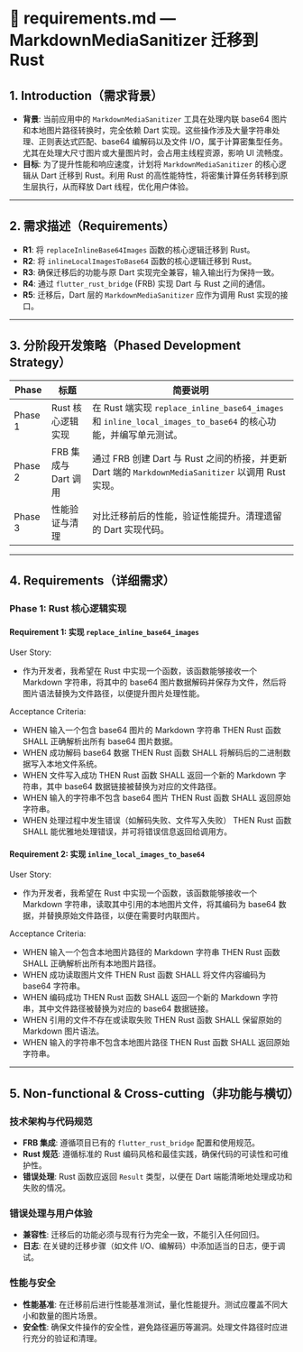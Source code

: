 # 📄 requirements.md — MarkdownMediaSanitizer 迁移到 Rust

## 1. Introduction（需求背景）

- **背景**: 当前应用中的 `MarkdownMediaSanitizer` 工具在处理内联 base64 图片和本地图片路径转换时，完全依赖 Dart 实现。这些操作涉及大量字符串处理、正则表达式匹配、base64 编解码以及文件 I/O，属于计算密集型任务。尤其在处理大尺寸图片或大量图片时，会占用主线程资源，影响 UI 流畅度。
- **目标**: 为了提升性能和响应速度，计划将 `MarkdownMediaSanitizer` 的核心逻辑从 Dart 迁移到 Rust。利用 Rust 的高性能特性，将密集计算任务转移到原生层执行，从而释放 Dart 线程，优化用户体验。

---

## 2. 需求描述（Requirements）

- **R1**: 将 `replaceInlineBase64Images` 函数的核心逻辑迁移到 Rust。
- **R2**: 将 `inlineLocalImagesToBase64` 函数的核心逻辑迁移到 Rust。
- **R3**: 确保迁移后的功能与原 Dart 实现完全兼容，输入输出行为保持一致。
- **R4**: 通过 `flutter_rust_bridge` (FRB) 实现 Dart 与 Rust 之间的通信。
- **R5**: 迁移后，Dart 层的 `MarkdownMediaSanitizer` 应作为调用 Rust 实现的接口。

---

## 3. 分阶段开发策略（Phased Development Strategy）

| Phase | 标题 | 简要说明 |
|-------|------|----------|
| Phase 1 | Rust 核心逻辑实现 | 在 Rust 端实现 `replace_inline_base64_images` 和 `inline_local_images_to_base64` 的核心功能，并编写单元测试。 |
| Phase 2 | FRB 集成与 Dart 调用 | 通过 FRB 创建 Dart 与 Rust 之间的桥接，并更新 Dart 端的 `MarkdownMediaSanitizer` 以调用 Rust 实现。 |
| Phase 3 | 性能验证与清理 | 对比迁移前后的性能，验证性能提升。清理遗留的 Dart 实现代码。 |

---

## 4. Requirements（详细需求）

### Phase 1: Rust 核心逻辑实现

#### Requirement 1: 实现 `replace_inline_base64_images`

User Story:
- 作为开发者，我希望在 Rust 中实现一个函数，该函数能够接收一个 Markdown 字符串，将其中的 base64 图片数据解码并保存为文件，然后将图片语法替换为文件路径，以便提升图片处理性能。

Acceptance Criteria:
- WHEN 输入一个包含 base64 图片的 Markdown 字符串 THEN Rust 函数 SHALL 正确解析出所有 base64 图片数据。
- WHEN 成功解码 base64 数据 THEN Rust 函数 SHALL 将解码后的二进制数据写入本地文件系统。
- WHEN 文件写入成功 THEN Rust 函数 SHALL 返回一个新的 Markdown 字符串，其中 base64 数据链接被替换为对应的文件路径。
- WHEN 输入的字符串不包含 base64 图片 THEN Rust 函数 SHALL 返回原始字符串。
- WHEN 处理过程中发生错误（如解码失败、文件写入失败） THEN Rust 函数 SHALL 能优雅地处理错误，并可将错误信息返回给调用方。

#### Requirement 2: 实现 `inline_local_images_to_base64`

User Story:
- 作为开发者，我希望在 Rust 中实现一个函数，该函数能够接收一个 Markdown 字符串，读取其中引用的本地图片文件，将其编码为 base64 数据，并替换原始文件路径，以便在需要时内联图片。

Acceptance Criteria:
- WHEN 输入一个包含本地图片路径的 Markdown 字符串 THEN Rust 函数 SHALL 正确解析出所有本地图片路径。
- WHEN 成功读取图片文件 THEN Rust 函数 SHALL 将文件内容编码为 base64 字符串。
- WHEN 编码成功 THEN Rust 函数 SHALL 返回一个新的 Markdown 字符串，其中文件路径被替换为对应的 base64 数据链接。
- WHEN 引用的文件不存在或读取失败 THEN Rust 函数 SHALL 保留原始的 Markdown 图片语法。
- WHEN 输入的字符串不包含本地图片路径 THEN Rust 函数 SHALL 返回原始字符串。

---

## 5. Non-functional & Cross-cutting（非功能与横切）

### 技术架构与代码规范
- **FRB 集成**: 遵循项目已有的 `flutter_rust_bridge` 配置和使用规范。
- **Rust 规范**: 遵循标准的 Rust 编码风格和最佳实践，确保代码的可读性和可维护性。
- **错误处理**: Rust 函数应返回 `Result` 类型，以便在 Dart 端能清晰地处理成功和失败的情况。

### 错误处理与用户体验
- **兼容性**: 迁移后的功能必须与现有行为完全一致，不能引入任何回归。
- **日志**: 在关键的迁移步骤（如文件 I/O、编解码）中添加适当的日志，便于调试。

### 性能与安全
- **性能基准**: 在迁移前后进行性能基准测试，量化性能提升。测试应覆盖不同大小和数量的图片场景。
- **安全性**: 确保文件操作的安全性，避免路径遍历等漏洞。处理文件路径时应进行充分的验证和清理。
